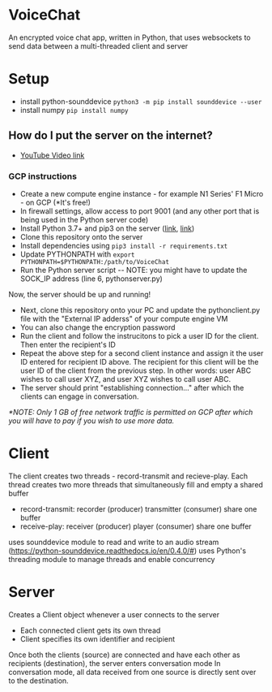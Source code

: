 # VoiceChat
An encrypted voice chat app, written in Python, that uses websockets to send data between a multi-threaded client and server

# Setup
- install python-sounddevice `python3 -m pip install sounddevice --user`
- install numpy `pip install numpy`

## How do I put the server on the internet?
- [YouTube Video link](https://www.youtube.com/watch?v=EIVwWbLopVw)
### GCP instructions
- Create a new compute engine instance - for example N1 Series' F1 Micro - on GCP (*It's free!)
- In firewall settings, allow access to port 9001 (and any other port that is being used in the Python server code)
- Install Python 3.7+ and pip3   on the server ([link](https://tecadmin.net/how-to-install-python-3-9-on-ubuntu-18-04/), [link](https://linuxize.com/post/how-to-install-pip-on-ubuntu-18.04/))
- Clone this repository onto the server
- Install dependencies using `pip3 install -r requirements.txt`
- Update PYTHONPATH with `export PYTHONPATH=$PYTHONPATH:/path/to/VoiceChat`
- Run the Python server script
-- NOTE: you might have to update the SOCK_IP address (line 6, pythonserver.py)

Now, the server should be up and running!
- Next, clone this repository onto your PC and update the pythonclient.py file with the "External IP adderss" of your compute engine VM
- You can also change the encryption password
- Run the client and follow the instrucitons to pick a user ID for the client. Then enter the recipient's ID
- Repeat the above step for a second client instance and assign it the user ID entered for recipient ID above. The recipient for this client will be the user ID of the client from the previous step. In other words: user ABC wishes to call user XYZ, and user XYZ wishes to call user ABC.
- The server should print "establishing connection..." after which the clients can engage in conversation.
 
  
_*NOTE: Only 1 GB of free network traffic is permitted on GCP after which you will have to pay if you wish to use more data._

# Client
The client creates two threads - record-transmit and recieve-play.
Each thread creates two more threads that simultaneously fill and empty a shared buffer
- record-transmit: recorder (producer) transmitter (consumer) share one buffer
- receive-play: receiver (producer) player (consumer) share one buffer

uses sounddevice module to read and write to an audio stream (https://python-sounddevice.readthedocs.io/en/0.4.0/#)
uses Python's threading module to manage threads and enable concurrency

# Server
Creates a Client object whenever a user connects to the server
- Each connected client gets its own thread
- Client specifies its own identifier and recipient

Once both the clients (source) are connected and have each other as recipients (destination), the server enters conversation mode
In conversation mode, all data received from one source is directly sent over to the destination.


